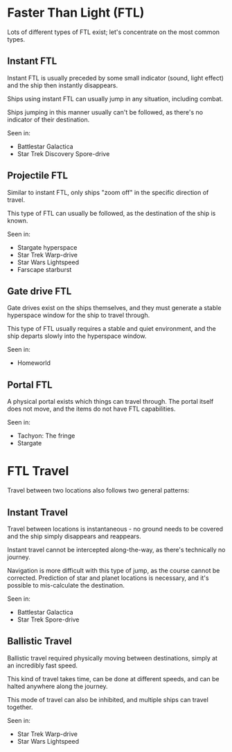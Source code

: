 # Faster Than Light (FTL)

Lots of different types of FTL exist; let's concentrate on the most common types.

## Instant FTL

Instant FTL is usually preceded by some small indicator (sound, light effect) and the ship
then instantly disappears.

Ships using instant FTL can usually jump in any situation, including combat.

Ships jumping in this manner usually can't be followed, as there's no indicator of their destination.

Seen in:
 - Battlestar Galactica
 - Star Trek Discovery Spore-drive

## Projectile FTL

Similar to instant FTL, only ships "zoom off" in the specific direction of travel.

This type of FTL can usually be followed, as the destination of the ship is known.

Seen in:
 - Stargate hyperspace
 - Star Trek Warp-drive
 - Star Wars Lightspeed
 - Farscape starburst

## Gate drive FTL

Gate drives exist on the ships themselves, and they must generate a stable hyperspace window
for the ship to travel through.

This type of FTL usually requires a stable and quiet environment, and the ship departs slowly into the
hyperspace window.

Seen in: 
 - Homeworld

## Portal FTL

A physical portal exists which things can travel through.
The portal itself does not move, and the items do not have FTL capabilities.

Seen in:
 - Tachyon: The fringe
 - Stargate

# FTL Travel

Travel between two locations also follows two general patterns:

## Instant Travel

Travel between locations is instantaneous - no ground needs to be covered and the ship simply disappears and
reappears.

Instant travel cannot be intercepted along-the-way, as there's technically no journey.

Navigation is more difficult with this type of jump, as the course cannot be corrected. 
Prediction of star and planet locations is necessary, and it's possible to mis-calculate the destination.

Seen in:
 - Battlestar Galactica
 - Star Trek Spore-drive

## Ballistic Travel

Ballistic travel required physically moving between destinations, simply at an incredibly fast speed.

This kind of travel takes time, can be done at different speeds, and can be halted anywhere along
the journey.

This mode of travel can also be inhibited, and multiple ships can travel together.

Seen in:
 - Star Trek Warp-drive
 - Star Wars Lightspeed

